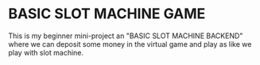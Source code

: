 # BASIC SLOT MACHINE GAME 

This is my beginner mini-project an "BASIC SLOT MACHINE BACKEND" where we can deposit some money in the virtual game and play as like we play with slot machine. 
